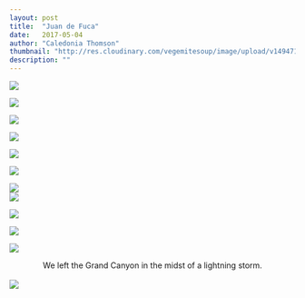 ```yaml
---
layout: post
title:  "Juan de Fuca"
date:   2017-05-04
author: "Caledonia Thomson"
thumbnail: "http://res.cloudinary.com/vegemitesoup/image/upload/v1494711622/juan_de_fuca/DSC03583.jpg"
description: ""
---
```



<a href="http://res.cloudinary.com/vegemitesoup/image/upload/v1494711622/juan_de_fuca/DSC03583.jpg"><img src="http://res.cloudinary.com/vegemitesoup/image/upload/v1494711622/juan_de_fuca/DSC03583.jpg" /></a>

<a href="http://res.cloudinary.com/vegemitesoup/image/upload/v1494711623/juan_de_fuca/DSC03589.jpg"><img src="http://res.cloudinary.com/vegemitesoup/image/upload/v1494711623/juan_de_fuca/DSC03589.jpg" /></a>

<a href="http://res.cloudinary.com/vegemitesoup/image/upload/v1494711623/juan_de_fuca/DSC03608.jpg"><img src="http://res.cloudinary.com/vegemitesoup/image/upload/v1494711623/juan_de_fuca/DSC03608.jpg" /></a>

<a href="http://res.cloudinary.com/vegemitesoup/image/upload/v1494711623/juan_de_fuca/DSC03630.jpg"><img src="http://res.cloudinary.com/vegemitesoup/image/upload/v1494711623/juan_de_fuca/DSC03630.jpg" /></a>

<a href="http://res.cloudinary.com/vegemitesoup/image/upload/v1494711625/juan_de_fuca/DSC03703-Pano.jpg"><img src="http://res.cloudinary.com/vegemitesoup/image/upload/v1494711625/juan_de_fuca/DSC03703-Pano.jpg" /></a>

<a href="http://res.cloudinary.com/vegemitesoup/image/upload/v1494711625/juan_de_fuca/DSC03717.jpg"><img src="http://res.cloudinary.com/vegemitesoup/image/upload/v1494711625/juan_de_fuca/DSC03717.jpg" /></a>

<div class="row">
	<div class="col-sm-7 col-xs-12">
		<a href="http://res.cloudinary.com/vegemitesoup/image/upload/v1494711622/juan_de_fuca/DSC03722.jpg"><img src="http://res.cloudinary.com/vegemitesoup/image/upload/v1494711622/juan_de_fuca/DSC03722.jpg" /></a> 
	</div>
	<div class="col-sm-5 col-xs-12">
		<a href="http://res.cloudinary.com/vegemitesoup/image/upload/v1494711621/juan_de_fuca/DSC03724.jpg"><img src="http://res.cloudinary.com/vegemitesoup/image/upload/v1494711621/juan_de_fuca/DSC03724.jpg" /></a> 
	</div>
</div>

<a href="http://res.cloudinary.com/vegemitesoup/image/upload/v1494711625/juan_de_fuca/DSC03703-Pano.jpg"><img src="http://res.cloudinary.com/vegemitesoup/image/upload/v1494711625/juan_de_fuca/DSC03703-Pano.jpg" /></a>

<a href="http://res.cloudinary.com/vegemitesoup/image/upload/v1494711625/juan_de_fuca/DSC03703-Pano.jpg"><img src="http://res.cloudinary.com/vegemitesoup/image/upload/v1494711625/juan_de_fuca/DSC03703-Pano.jpg" /></a>

<a href="http://res.cloudinary.com/vegemitesoup/image/upload/v1494711625/juan_de_fuca/DSC03703-Pano.jpg"><img src="http://res.cloudinary.com/vegemitesoup/image/upload/v1494711625/juan_de_fuca/DSC03703-Pano.jpg" /></a>

<center>We left the Grand Canyon in the midst of a lightning storm.</center>
<br>
<a href="http://res.cloudinary.com/vegemitesoup/image/upload/v1494711622/juan_de_fuca/DSC03583.jpg"><img src="http://res.cloudinary.com/vegemitesoup/image/upload/v1494711622/juan_de_fuca/DSC03583.jpg" /></a>